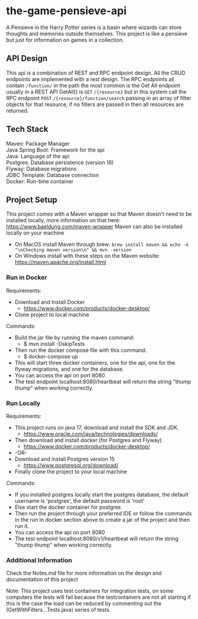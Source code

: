 # the-game-pensieve-api
A Pensieve in the Harry Potter series is a basin where wizards can store thoughts and memories outside themselves.
This project is like a pensieve but just for information on games in a collection.

## API Design
This api is a combination of REST and RPC endpoint design. All the CRUD endpoints are implemented with a rest design.
The RPC endpoints all contain `/function/` in the path the most common is the Get All endpoint 
usually in a REST API GetAll() is `GET` `/{resource}` but in this system call the RPC endpoint `POST` `/{resource}/function/search`
passing in an array of filter objects for that resource, if no filters are passed in then all resources are returned.

## Tech Stack
Maven: Package Manager <br>
Java Spring Boot: Framework for the api <br>
Java: Language of the api <br>
Postgres: Database persistence (version 16) <br>
Flyway: Database migrations <br>
JDBC Template: Database connection <br>
Docker: Run-time container

## Project Setup

This project comes with a Maven wrapper so that Maven doesn't need to be installed locally, more information on that here: https://www.baeldung.com/maven-wrapper
Maven can also be installed locally on your machine
- On MacOS install Maven through brew: `brew install maven && echo -e "\nChecking maven version\n" && mvn -version`
- On Windows install with these steps on the Maven website: https://maven.apache.org/install.html

### Run in Docker
Requirements: 
- Download and Install Docker
  - https://www.docker.com/products/docker-desktop/
- Clone project to local machine

Commands:
- Build the jar file by running the maven command: 
  - $ mvn install -DskipTests
- Then run the docker compose file with this command:
  - $ docker-compose up
- This will start three docker containers, one for the api, one for the flyway migrations, and one for the database.
- You can access the api on port 8080
- The test endpoint localhost:8080/heartbeat will return the string "thump thump" when working correctly.

### Run Locally
Requirements:
- This project runs on java 17, download and install the SDK and JDK.
  - https://www.oracle.com/java/technologies/downloads/
- Then download and install docker (for Postgres and Flyway)
    - https://www.docker.com/products/docker-desktop/
- -OR-
- Download and install Postgres version 15
  - https://www.postgresql.org/download/
- Finally clone the project to your local machine

Commands:
- If you installed postgres locally start the postgres database, the default username is 'postgres', the default password is 'root'
- Else start the docker container for postgres 
- Then run the project through your preferred IDE or follow the commands in the run in docker section above to create a jar of the project and then run it.
- You can access the api on port 8080
- The test endpoint localhost:8080/v1/heartbeat will return the string "thump thump" when working correctly.

### Additional Information
Check the Notes.md file for more information on the design and documentation of this project

Note: This project uses test containers for integration tests, on some computers the tests will fail because the testcontainers are not all starting if this is the case the load can be reduced by commenting out the (GetWithFilters...Tests.java) series of tests.
